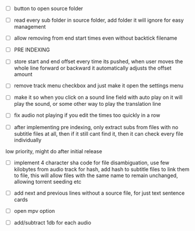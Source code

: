 
- [ ] button to open source folder
- [ ] read every sub folder in source folder, add folder it will ignore for easy management
- [ ] allow removing from end start times even without backtick filename
- [ ] PRE INDEXING
- [ ] store start and end offset every time its pushed, when user moves the whole line forward or backward it automatically adjusts the offset amount
- [ ] remove track menu checkbox and just make it open the settings menu
- [ ] make it so when you click on a sound line field with auto play on it will play the sound, or some other way to play the translation line
- [ ] fix audio not playing if you edit the times too quickly in a row
- [ ] after implementing pre indexing, only extract subs from files with no subtitle files at all, then if it still cant find it, then it can check every file individually



low priority, might do after initial release
- [ ] implement 4 character sha code for file disambiguation, use few kilobytes from audio track for hash, add hash to subtitle files to link them to file, this will allow files with the same name to remain unchanged, allowing torrent seeding etc
- [ ] add next and previous lines without a source file, for just text sentence cards
- [ ] open mpv option
- [ ]  add/subtract 1db for each audio

